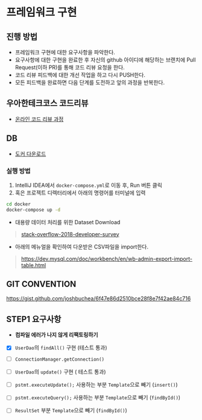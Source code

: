 # 프레임워크 구현
## 진행 방법
* 프레임워크 구현에 대한 요구사항을 파악한다.
* 요구사항에 대한 구현을 완료한 후 자신의 github 아이디에 해당하는 브랜치에 Pull Request(이하 PR)를 통해 코드 리뷰 요청을 한다.
* 코드 리뷰 피드백에 대한 개선 작업을 하고 다시 PUSH한다.
* 모든 피드백을 완료하면 다음 단계를 도전하고 앞의 과정을 반복한다.

## 우아한테크코스 코드리뷰
* [온라인 코드 리뷰 과정](https://github.com/woowacourse/woowacourse-docs/blob/master/maincourse/README.md)


## DB

- [도커 다운로드](https://www.docker.com/products/docker-desktop)

### 실행 방법

1. IntelliJ IDEA에서 `docker-compose.yml`로 이동 후, Run 버튼 클릭
2. 혹은 프로젝트 디렉터리에서 아래의 명령어를 터미널에 입력

```bash
cd docker
docker-compose up -d
```

- 대용량 데이터 처리를 위한 Dataset Download

> [stack-overflow-2018-developer-survey](https://www.kaggle.com/stackoverflow/stack-overflow-2018-developer-survey)

- 아래의 메뉴얼을 확인하여 다운받은 CSV파일을 import한다.

> https://dev.mysql.com/doc/workbench/en/wb-admin-export-import-table.html



## GIT CONVENTION
https://gist.github.com/joshbuchea/6f47e86d2510bce28f8e7f42ae84c716


## STEP1 요구사항
- **컴파일 에러가 나지 않게 리팩토링하기**
- [x] ```UserDao```의 ```findAll()``` 구현 (테스트 통과)
- [ ] ```ConnectionManager.getConnection()```
- [ ] ```UserDao```의 ```update()``` 구현 ( 테스트 통과)
- [ ] ```pstmt.executeUpdate();``` 사용하는 부분 ```Template```으로 빼기 (```insert()```)
- [ ] ```pstmt.executeQuery();``` 사용하는 부분 ```Template```으로 빼기 (```findById()```)
- [ ]  ```ResultSet``` 부분 ```Template```으로 빼기 (```findById()```)

